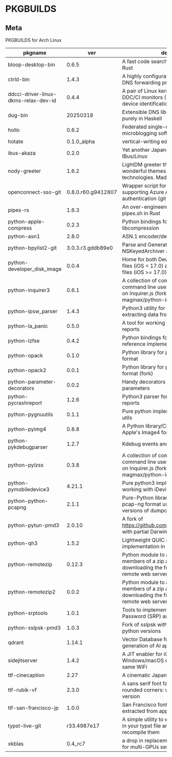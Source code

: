 # PKGBUILDS

## Meta

PKGBUILDS for Arch Linux

<!-- start -->

|pkgname|ver|desc|
|---|---|---|
|bloop-desktop-bin|0.6.5|A fast code search engine written in Rust|
|ctrld-bin|1.4.3|A highly configurable, multi-protocol DNS forwarding proxy|
|ddcci-driver-linux-dkms-relax-dev-id|0.4.4|A pair of Linux kernel drivers for DDC/CI monitors (DKMS): relaxed device identification|
|dug-bin|20250318|Extensible DNS libraries written purely in Haskell|
|hollo|0.6.2|Federated single-user microblogging software|
|hotate|0.1.0_alpha|vertical-writing editor|
|ibus-akaza|0.2.0|Yet another Japanese IME for IBus/Linux|
|nody-greeter|1.6.2|LightDM greeter that allows to create wonderful themes with web technologies. Made in Node.js|
|openconnect-sso-git|0.8.0.r60.g9412807|Wrapper script for OpenConnect supporting Azure AD (SAMLv2) authentication (git version)|
|pipes-rs|1.6.3|An over-engineered rewrite of pipes.sh in Rust|
|python-apple-compress|0.2.3|Python bindings for Apple's libcompression|
|python-asn1|2.8.0|ASN.1 encoder/decoder|
|python-bpylist2-git|3.0.3.r3.gddb89e0|Parse and Generate binary plists and NSKeyedArchiver archives|
|python-developer_disk_image|0.0.4|Home for both DeveloperDiskImage files (iOS < 17.0) and Personalized files (iOS >= 17.0)|
|python-inquirer3|0.6.1|A collection of common interactive command line user interfaces, based on Inquirer.js (fork of magmax/python-inquirer)|
|python-ipsw_parser|1.4.3|Python3 utility for parsing and extracting data from IPSW|
|python-la_panic|0.5.0|A tool for working with iPhone crash reports|
|python-lzfse|0.4.2|Python bindings for the LZFSE reference implementation|
|python-opack|0.1.0|Python library for parsing the opack format|
|python-opack2|0.0.1|Python library for parsing the opack format (fork)|
|python-parameter-decorators|0.0.2|Handy decorators for converting parameters|
|python-pycrashreport|1.2.6|Python3 parser for Apple's crash reports|
|python-pygnuutils|0.1.1|Pure python implementation for GNU utils|
|python-pyimg4|0.8.8|A Python library/CLI tool for parsing Apple's Image4 format|
|python-pykdebugparser|1.2.7|Kdebug events and ktraces parser|
|python-pylzss|0.3.8|A collection of common interactive command line user interfaces, based on Inquirer.js (fork of magmax/python-inquirer)|
|python-pymobiledevice3|4.21.1|Pure python3 implementation for working with iDevices|
|python-python-pcapng|2.1.1|Pure-Python library to parse the pcap-ng format used by newer versions of dumpcap & similar tools|
|python-pytun-pmd3|2.0.10|A fork of https://github.com/montag451/pytun with partial Darwin support|
|python-qh3|1.5.2|Lightweight QUIC and HTTP/3 implementation in Python|
|python-remotezip|0.12.3|Python module to access single members of a zip archive without downloading the full content from a remote web server|
|python-remotezip2|0.0.2|Python module to access single members of a zip archive without downloading the full content from a remote web server (fork)|
|python-srptools|1.0.1|Tools to implement Secure Remote Password (SRP) authentication|
|python-sslpsk-pmd3|1.0.3|Fork of sslpsk with support for latest python versions|
|qdrant|1.14.1|Vector Database for the next generation of AI applications|
|sidejitserver|1.4.2|A JIT enabler for iOS 17 with a Windows/macOS computer on the same WiFi|
|ttf-cinecaption|2.27|A cinematic Japanese font|
|ttf-rubik-vf|2.3.0|A sans serif font family with slightly rounded corners: variable font version|
|ttf-san-francisco-jp|1.0.0|San Francisco font for Japanese, extracted from apple.com|
|typst-live-git|r33.4987e17|A simple utility to watch for changes in your typst file and automatically recompile them|
|xkblas|0.4_rc7|a drop in replacement of blas library for multi-GPUs servers|

<!-- end -->
